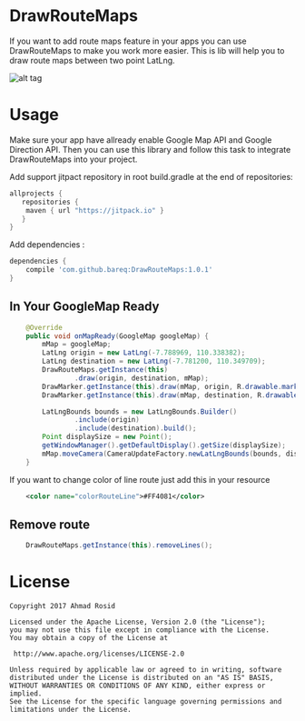 # DrawRouteMaps
If you want to add route maps feature in your apps you can use DrawRouteMaps to make you work more easier. This is lib will help you to draw route maps between two point LatLng.

![alt tag](https://github.com/ar-android/DrawRouteMaps/raw/master/example-app.png)

# Usage
Make sure your app have allready enable Google Map API and Google Direction API. Then you can use this library and follow this task to integrate DrawRouteMaps into your project.

Add support jitpact repository in root build.gradle at the end of repositories:
```gradle
allprojects {
   repositories {
	maven { url "https://jitpack.io" }
   }
}
```
Add dependencies :
```gradle
dependencies {
    compile 'com.github.bareq:DrawRouteMaps:1.0.1'
}
```

In Your GoogleMap Ready
-----
```java
    @Override
    public void onMapReady(GoogleMap googleMap) {
        mMap = googleMap;
        LatLng origin = new LatLng(-7.788969, 110.338382);
        LatLng destination = new LatLng(-7.781200, 110.349709);
        DrawRouteMaps.getInstance(this)
                .draw(origin, destination, mMap);
        DrawMarker.getInstance(this).draw(mMap, origin, R.drawable.marker_a, "Origin Location");
        DrawMarker.getInstance(this).draw(mMap, destination, R.drawable.marker_b, "Destination Location");

        LatLngBounds bounds = new LatLngBounds.Builder()
                .include(origin)
                .include(destination).build();
        Point displaySize = new Point();
        getWindowManager().getDefaultDisplay().getSize(displaySize);
        mMap.moveCamera(CameraUpdateFactory.newLatLngBounds(bounds, displaySize.x, 250, 30));
    }
```
If you want to change color of line route just add this in your resource
```xml
    <color name="colorRouteLine">#FF4081</color>
```

Remove route
-----
```java
    DrawRouteMaps.getInstance(this).removeLines();
```
# License

    Copyright 2017 Ahmad Rosid

    Licensed under the Apache License, Version 2.0 (the "License");
    you may not use this file except in compliance with the License.
    You may obtain a copy of the License at

     http://www.apache.org/licenses/LICENSE-2.0

    Unless required by applicable law or agreed to in writing, software
    distributed under the License is distributed on an "AS IS" BASIS,
    WITHOUT WARRANTIES OR CONDITIONS OF ANY KIND, either express or implied.
    See the License for the specific language governing permissions and
    limitations under the License.
